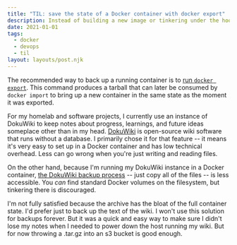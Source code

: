 ```yaml
---
title: "TIL: save the state of a Docker container with docker export"
description: Instead of building a new image or tinkering under the hood with the filesystem, use docker export to tarball your running container.
date: 2021-01-01
tags:
  - docker
  - devops
  - til
layout: layouts/post.njk
---
```


The recommended way to back up a running container is to [run `docker export`](https://docs.docker.com/engine/reference/commandline/export/). This command produces a tarball that can later be consumed by `docker import` to bring up a new container in the same state as the moment it was exported.

For my homelab and software projects, I currently use an instance of DokuWiki to keep notes about progress, learnings, and future ideas someplace other than in my head. [DokuWiki](https://www.dokuwiki.org) is open-source wiki software that runs without a database. I primarily chose it for that feature -- it means it's very easy to set up in a Docker container and has low technical overhead. Less can go wrong when you're just writing and reading files.

On the other hand, because I'm running my DokuWiki instance in a Docker container, [the DokuWiki backup process](https://www.dokuwiki.org/faq:backup) -- just copy all of the files -- is less accessible. You *can* find standard Docker volumes on the filesystem, but tinkering there is discouraged.

I'm not fully satisfied because the archive has the bloat of the full container state. I'd prefer just to back up the text of the wiki. I won't use this solution for backups forever. But it was a quick and easy way to make sure I didn't lose my notes when I needed to power down the host running my wiki. But for now throwing a .tar.gz into an s3 bucket is good enough.
